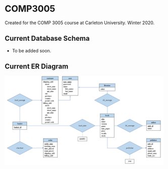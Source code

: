 # COMP3005
Created for the COMP 3005 course at Carleton University. Winter 2020.

## Current Database Schema
- To be added soon.

## Current ER Diagram
<p style="text-align:right">
<img src="ER Diagram/ER Diagram - Project - COMP3005.png" alt="ER Diagram">
</p>
